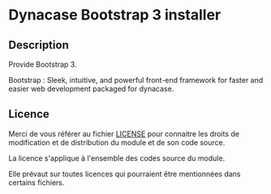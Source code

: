 # Dynacase Bootstrap 3 installer

## Description

Provide Bootstrap 3.

Bootstrap : Sleek, intuitive, and powerful front-end framework for faster and
easier web development packaged for dynacase.

## Licence

Merci de vous référer au fichier [LICENSE](LICENSE) pour connaitre les droits
de modification et de distribution du module et de son code source.

La licence s'applique à l'ensemble des codes source du module. 

Elle prévaut sur toutes licences qui pourraient être mentionnées dans certains
fichiers.
